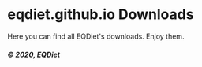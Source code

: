 # eqdiet.github.io Downloads

Here you can find all EQDiet's downloads. Enjoy them.

##### © 2020, EQDiet
